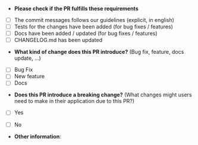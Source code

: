 * **Please check if the PR fulfills these requirements**
- [ ] The commit messages follows our guidelines (explicit, in english)
- [ ] Tests for the changes have been added (for bug fixes / features)
- [ ] Docs have been added / updated (for bug fixes / features)
- [ ] CHANGELOG.md has been updated

* **What kind of change does this PR introduce?** (Bug fix, feature, docs update, ...)
- [ ] Bug Fix
- [ ] New feature
- [ ] Docs

* **Does this PR introduce a breaking change?** (What changes might users need to make in their application due to this PR?)
- [ ] Yes
- [ ] No


* **Other information**:

